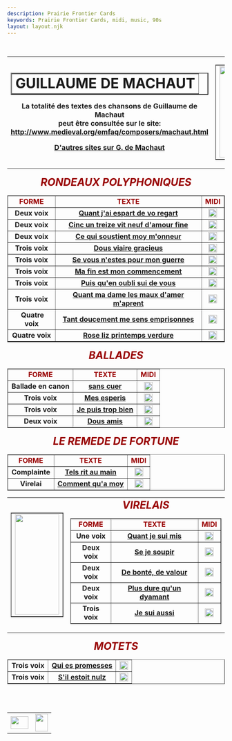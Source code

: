 ```yaml
---
description: Prairie Frontier Cards
keywords: Prairie Frontier Cards, midi, music, 90s
layout: layout.njk
---
```

<body background="/web/20041010183445im_/http://perso.club-internet.fr/brassy/PartMed/Machaut/cn.jpg">
  <a name="ht"></a>
<center><table>
<tr>
<td>
<center><table background="/web/20041010183445im_/http://perso.club-internet.fr/brassy/PartMed/Machaut/Wb02199_.gif" border="2">
<tr>
<td>
<center><b><font size="+3">GUILLAUME DE MACHAUT</font></b></center>
</td>
</tr>
</table></center>
<center>
<p><b>La totalité des textes des chansons de Guillaume de Machaut</b>
<br/><b>peut être consultée sur le site:</b>
<br/><b><a href="https://web.archive.org/web/20041010183445/http://www.medieval.org/emfaq/composers/machaut.html">http://www.medieval.org/emfaq/composers/machaut.html</a></b>
<p><b><a href="https://web.archive.org/web/20041010183445/http://search.yahoo.com/search?p=machaut">D'autres sites sur G. 
            de Machaut</a></b>
</p></p></center>
</td>
<td>
<center><table border="">
<tr>
<td><img align="BOTTOM" border="0" height="211" src="/assets/perso/images/machportr.jpg" width="73"/></td>
</tr>
</table></center>
</td>
</tr>
</table></center>
<p>
<center><b><i><font color="#990000"><font size="+2">RONDEAUX POLYPHONIQUES</font></font></i></b></center>
<center><table border="">
<tr>
<td>
<center><b><font color="#990000">FORME</font></b></center>
</td>
<td>
<center><b><font color="#990000">TEXTE</font></b></center>
</td>
<td>
<center><b><font color="#990000">MIDI</font></b></center>
</td>
</tr>
<tr>
<td>
<center><b>Deux voix</b></center>
</td>
<td>
<center><b><a href="Machrond.html#ESPART">Quant j'ai espart de vo regart</a></b></center>
</td>
<td>
<center>
<a href="/assets/perso/midi/machrond5.MID"><img align="BOTTOM" border="0" height="20" src="/assets/perso/images/musique.gif" width="20"/></a>
</center>
</td>
</tr>
<tr>
<td>
<center><b>Deux voix</b></center>
</td>
<td>
<center><b><a href="Machrond.html#CINC UN">Cinc un treize vit neuf d'amour
fine</a></b></center>
</td>
<td>
<center>
<a href="/assets/perso/midi/machrond6.MID"><img align="BOTTOM" border="0" height="20" src="/web/20041010183445im_/http://perso.club-internet.fr/brassy/PartMed/Machaut/musique.gif" width="20"/></a>
</center>
</td>
</tr>
<tr>
<td>
<center><b>Deux voix</b></center>
</td>
<td>
<center><b><a href="Machrond.html#CE QUI">Ce qui soustient moy m'onneur</a></b></center>
</td>
<td>
<center>
<a href="/assets/perso/midi/machrond12.MID"><img align="BOTTOM" border="0" height="20" src="/web/20041010183445im_/http://perso.club-internet.fr/brassy/PartMed/Machaut/musique.gif" width="20"/></a>
</center>
</td>
</tr>
<tr>
<td>
<center><b>Trois voix</b></center>
</td>
<td>
<center><b><a href="Machrond.html#DOUS">Dous viaire gracieus</a></b></center>
</td>
<td>
<center>
<a href="/assets/perso/midi/machrond1.MID"><img align="BOTTOM" border="0" height="20" src="/web/20041010183445im_/http://perso.club-internet.fr/brassy/PartMed/Machaut/musique.gif" width="20"/></a>
</center>
</td>
</tr>
<tr>
<td>
<center><b>Trois voix</b></center>
</td>
<td>
<center><b><a href="Machrond.html#GUERRE">Se vous n'estes pour mon guerre</a></b></center>
</td>
<td>
<center>
<a href="/assets/perso/midi/machrond7.MID"><img align="BOTTOM" border="0" height="20" src="/web/20041010183445im_/http://perso.club-internet.fr/brassy/PartMed/Machaut/musique.gif" width="20"/></a>
</center>
</td>
</tr>
<tr>
<td>
<center><b>Trois voix</b></center>
</td>
<td>
<center><b><a href="Machrond.html#FIN">Ma fin est mon commencement</a></b></center>
</td>
<td>
<center>
<a href="/assets/perso/midi/machrond15.MID"><img align="BOTTOM" border="0" height="20" src="/web/20041010183445im_/http://perso.club-internet.fr/brassy/PartMed/Machaut/musique.gif" width="20"/></a>
</center>
</td>
</tr>
<tr>
<td>
<center><b>Trois voix</b></center>
</td>
<td>
<center><b><a href="Machrond.html#OUBLI">Puis qu'en oubli sui de vous</a></b></center>
</td>
<td>
<center>
<a href="/assets/perso/midi/machrond18.MID"><img align="BOTTOM" border="0" height="20" src="/web/20041010183445im_/http://perso.club-internet.fr/brassy/PartMed/Machaut/musique.gif" width="20"/></a>
</center>
</td>
</tr>
<tr>
<td>
<center><b>Trois voix</b></center>
</td>
<td>
<center><b><a href="Machrond.html#AMER">Quant ma dame les maux d'amer m'aprent</a></b></center>
</td>
<td>
<center>
<a href="/assets/perso/midi/machrond19.MID"><img align="BOTTOM" border="0" height="20" src="/web/20041010183445im_/http://perso.club-internet.fr/brassy/PartMed/Machaut/musique.gif" width="20"/></a>
</center>
</td>
</tr>
<tr>
<td>
<center> <b>Quatre voix</b></center>
</td>
<td>
<center><b><a href="Machrond.html#DOUCEMENT">Tant doucement me sens emprisonnes</a></b></center>
</td>
<td>
<center>
<a href="/assets/perso/midi/machrond8.MID"><img align="BOTTOM" border="0" height="20" src="/web/20041010183445im_/http://perso.club-internet.fr/brassy/PartMed/Machaut/musique.gif" width="20"/></a>
</center>
</td>
</tr>
<tr>
<td>
<center><b>Quatre voix</b></center>
</td>
<td>
<center><b><a href="Machrond.html#VERDURE">Rose liz printemps verdure</a></b></center>
</td>
<td>
<center>
<a href="/assets/perso/midi/machrond9.MID"><img align="BOTTOM" border="0" height="20" src="/web/20041010183445im_/http://perso.club-internet.fr/brassy/PartMed/Machaut/musique.gif" width="20"/></a>
</center>
</td>
</tr>
</table></center>
<p>
<center><b><i><font color="#990000"><font size="+2">BALLADES</font></font></i></b></center>
<center><table border="">
<tr>
<td>
<center><b><font color="#990000">FORME</font></b></center>
</td>
<td>
<center><b><font color="#990000">TEXTE</font></b></center>
</td>
<td>
<center><b><font color="#990000">MIDI</font></b></center>
</td>
</tr>
<tr>
<td>
<center><b>Ballade en canon</b></center>
</td>
<td>
<center><b><a href="MachrBAL.html">sans cuer</a></b></center>
</td>
<td>
<center>
<a href="/assets/perso/midi/machbal1.MID"><img align="BOTTOM" border="0" height="20" src="/web/20041010183445im_/http://perso.club-internet.fr/brassy/PartMed/Machaut/musique.gif" width="20"/></a>
</center>
</td>
</tr>
<tr>
<td>
<center><b>Trois voix</b></center>
</td>
<td>
<center><b><a href="MachrBAL.html">Mes esperis</a></b></center>
</td>
<td>
<center>
<a href="/assets/perso/midi/machbal2.MID"><img align="BOTTOM" border="0" height="20" src="/web/20041010183445im_/http://perso.club-internet.fr/brassy/PartMed/Machaut/musique.gif" width="20"/></a>
</center>
</td>
</tr>
<tr>
<td>
<center><b>Trois voix</b></center>
</td>
<td><b><a href="MachrBAL.html#JE PUIS TROP">Je puis trop bien</a></b></td>
<td>
<center>
<a href="/assets/perso/midi/machbal3.MID"><img align="BOTTOM" border="0" height="20" src="/web/20041010183445im_/http://perso.club-internet.fr/brassy/PartMed/Machaut/musique.gif" width="20"/></a>
</center>
</td>
</tr>
<tr>
<td>
<center><b>Deux voix</b></center>
</td>
<td>
<center><b><a href="MachrBAL2.html">Dous amis</a></b></center>
</td>
<td>
<center>
<a href="/assets/perso/midi/virel5.MID"><img align="BOTTOM" border="0" height="20" src="/web/20041010183445im_/http://perso.club-internet.fr/brassy/PartMed/Machaut/musique.gif" width="20"/></a>
</center>
</td>
</tr>
</table></center>
<p>
<center><b><i><font color="#990000"><font size="+2">LE REMEDE DE FORTUNE</font></font></i></b></center>
<center><table border="">
<tr>
<td>
<center><b><font color="#990000">FORME</font></b></center>
</td>
<td>
<center><b><font color="#990000">TEXTE</font></b></center>
</td>
<td>
<center><b><font color="#990000">MIDI</font></b></center>
</td>
</tr>
<tr>
<td>
<center><b>Complainte</b></center>
</td>
<td>
<center><b><a href="MachrREMFORT.html#COMPLAINTE">Tels rit au main</a></b></center>
</td>
<td>
<center>
<a href="/assets/perso/midi/MACHREMFOR.MID"><img align="BOTTOM" border="0" height="20" src="/web/20041010183445im_/http://perso.club-internet.fr/brassy/PartMed/Machaut/musique.gif" width="20"/></a>
</center>
</td>
</tr>
<tr>
<td>
<center><b>Virelai</b></center>
</td>
<td><b><a href="MachrREMFORT.html#VIRELAI">Comment qu'a moy</a></b></td>
<td>
<center>
<a href="/assets/perso/midi/machremfor2.mid"><img align="BOTTOM" border="0" height="20" src="/web/20041010183445im_/http://perso.club-internet.fr/brassy/PartMed/Machaut/musique.gif" width="20"/></a>
</center>
</td>
</tr>
</table></center>
<center><table>
<tr>
<td>
<center><table border="">
<tr>
<td><img align="BOTTOM" border="0" height="232" src="/assets/perso/images/machaut2.jpg" width="102"/></td>
</tr>
</table></center>
</td>
<td>
<center><b><i><font color="#990000"><font size="+2">VIRELAIS</font></font></i></b></center>
<center><table border="">
<tr>
<td>
<center><b><font color="#990000">FORME</font></b></center>
</td>
<td>
<center><b><font color="#990000">TEXTE</font></b></center>
</td>
<td>
<center><b><font color="#990000">MIDI</font></b></center>
</td>
</tr>
<tr>
<td>
<center><b>Une voix</b></center>
</td>
<td>
<center><b><a href="Machvirel.html#Quant je sui">Quant je sui mis</a></b></center>
</td>
<td>
<center>
<a href="/assets/perso/midi/mach2.MID"><img align="BOTTOM" border="0" height="20" src="/web/20041010183445im_/http://perso.club-internet.fr/brassy/PartMed/Machaut/musique.gif" width="20"/></a>
</center>
</td>
</tr>
<tr>
<td>
<center><b>Deux voix</b></center>
</td>
<td>
<center><b><a href="Machvirel.html">Se je soupir</a></b></center>
</td>
<td>
<center>
<a href="/assets/perso/midi/virel1.MID"><img align="BOTTOM" border="0" height="20" src="/web/20041010183445im_/http://perso.club-internet.fr/brassy/PartMed/Machaut/musique.gif" width="20"/></a>
</center>
</td>
</tr>
<tr>
<td>
<center><b>Deux voix</b></center>
</td>
<td>
<center><b><a href="MachrBAL2.html#De bonté, de">De bonté, de valour</a></b></center>
</td>
<td>
<center>
<a href="/assets/perso/midi/virel4.MID"><img align="BOTTOM" border="0" height="20" src="/web/20041010183445im_/http://perso.club-internet.fr/brassy/PartMed/Machaut/musique.gif" width="20"/></a>
</center>
</td>
</tr>
<tr>
<td>
<center><b>Deux voix</b></center>
</td>
<td>
<center><b><a href="Machvirel.html#Plus">Plus dure qu'un dyamant</a></b></center>
</td>
<td>
<center>
<a href="/assets/perso/midi/virel2.MID"><img align="BOTTOM" border="0" height="20" src="/web/20041010183445im_/http://perso.club-internet.fr/brassy/PartMed/Machaut/musique.gif" width="20"/></a>
</center>
</td>
</tr>
<tr>
<td>
<center><b>Trois voix</b></center>
</td>
<td>
<center><b><a href="Machvirel.html#JE SUI">Je sui aussi</a></b></center>
</td>
<td>
<center>
<a href="/assets/perso/midi/virel3.MID"><img align="BOTTOM" border="0" height="20" src="/web/20041010183445im_/http://perso.club-internet.fr/brassy/PartMed/Machaut/musique.gif" width="20"/></a>
</center>
</td>
</tr>
</table></center>
</td>
</tr>
</table></center>
<p>
<center><b><i><font color="#990000"><font size="+2">MOTETS</font></font></i></b></center>
<center><table border="">
<tr>
<td>
<center><b>Trois voix</b></center>
</td>
<td>
<center><b><a href="MachMOT.html">Qui es promesses</a></b></center>
</td>
<td><a href="/assets/perso/midi/macmot1.MID"><img align="BOTTOM" border="0" height="20" src="/web/20041010183445im_/http://perso.club-internet.fr/brassy/PartMed/Machaut/musique.gif" width="20"/></a></td>
</tr>
<tr>
<td>
<center><b>Trois voix</b></center>
</td>
<td>
<center><b><a href="MachMOT.html#S'IL ESTOIT">S'il estoit nulz</a></b></center>
</td>
<td><a href="/assets/perso/midi/macmot2.MID"><img align="BOTTOM" border="0" height="20" src="/web/20041010183445im_/http://perso.club-internet.fr/brassy/PartMed/Machaut/musique.gif" width="20"/></a></td>
</tr>
</table></center>
<div align="center"><br/>
    <br/>
<table border="0" width="25%">
<tr>
<td><a href="/web/20041010183445/http://perso.club-internet.fr/brassy/PartMed/Partmed.html"><img border="0" height="29" src="/assets/perso/images/flechret.gif" width="41"/></a></td>
<td><a href="Machaut.html#ht"><img border="0" height="41" src="/assets/perso/images/flechhaut.gif" width="29"/></a></td>
</tr>
</table>
<p> </p></div>
</p></p></p></p></body>